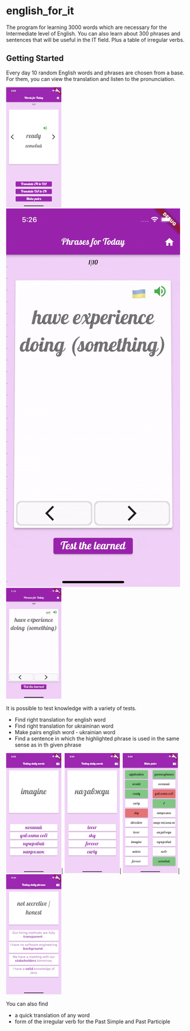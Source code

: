 # english_for_it

The program for learning 3000 words which are necessary for the Intermediate level of English. 
You can also learn about 300 phrases and sentences that will be useful in the IT field. Plus a table of irregular verbs.

## Getting Started

Every day 10 random English words  and phrases are chosen from a base. 
For them, you can view the translation and listen to the pronunciation. 

![](https://raw.githubusercontent.com/dariagorlova/english_for_it/master/doc/word1.png)
![](https://raw.githubusercontent.com/dariagorlova/english_for_it/master/doc/phrase1.gif)
<img src="https://raw.githubusercontent.com/dariagorlova/english_for_it/master/doc/phrase1.gif" width="150" height="300" />

It is possible to test knowledge with a variety of tests.

 - Find right translation for english word
 - Find right translation for ukraininan word
 - Make pairs english word - ukrainian word 
 - Find a sentence in which the highlighted phrase is used in the same sense as in th given phrase

![](https://raw.githubusercontent.com/dariagorlova/english_for_it/master/doc/word2.png)|
![](https://raw.githubusercontent.com/dariagorlova/english_for_it/master/doc/word3.png)|
![](https://raw.githubusercontent.com/dariagorlova/english_for_it/master/doc/word4.png)|
![](https://raw.githubusercontent.com/dariagorlova/english_for_it/master/doc/phrase2.png)

You can also find
* a quick translation of any word
* form of the irregular verb for the Past Simple and Past Participle

